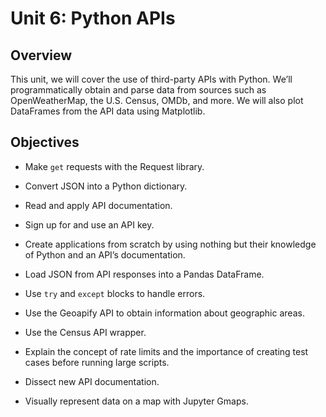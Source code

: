 # Unit 6: Python APIs

## Overview

This unit, we will cover the use of third-party APIs with Python. We’ll programmatically obtain and parse data from sources such as OpenWeatherMap, the U.S. Census, OMDb, and more. We will also plot DataFrames from the API data using Matplotlib.

## Objectives

* Make `get` requests with the Request library.

* Convert JSON into a Python dictionary.

* Read and apply API documentation.

* Sign up for and use an API key.

* Create applications from scratch by using nothing but their knowledge of Python and an API’s documentation.

* Load JSON from API responses into a Pandas DataFrame.

* Use `try` and `except` blocks to handle errors.

* Use the Geoapify API to obtain information about geographic areas.

* Use the Census API wrapper.

* Explain  the concept of rate limits and the importance of creating test cases before running large scripts.

* Dissect new API documentation.

* Visually represent data on a map with Jupyter Gmaps.
